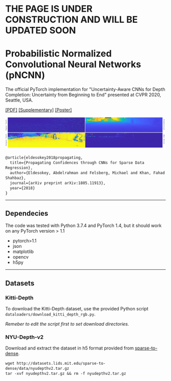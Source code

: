 # THE PAGE IS UNDER CONSTRUCTION AND WILL BE UPDATED SOON

# Probabilistic Normalized Convolutional Neural Networks (pNCNN)

The official PyTorch implementation for "Uncertainty-Aware CNNs for Depth Completion: Uncertainty from Beginning to End" presented at CVPR 2020, Seattle, USA.

[[PDF]]() [[Supplementary]]() [[Poster]]()

![header_image](imgs/kitti_qual.png)
```
@article{eldesokey2018propagating,
  title={Propagating Confidences through CNNs for Sparse Data Regression},
  author={Eldesokey, Abdelrahman and Felsberg, Michael and Khan, Fahad Shahbaz},
  journal={arXiv preprint arXiv:1805.11913},
  year={2018}
}
```

---

## Dependecies
The code was tested with Python 3.7.4 and PyTorch 1.4, but it should work on any PyTorch version > 1.1

* pytorch>1.1
* json
* matplotlib
* opencv
* h5py
 
---

## Datasets

### Kitti-Depth
To download the Kitti-Depth dataset, use the provided Python script `dataloaders/download_kitti_depth_rgb.py`. 

*Remeber to edit the script first to set download directories.*

### NYU-Depth-v2
Download and extract the dataset in h5 format provided from [sparse-to-dense](https://github.com/fangchangma/sparse-to-dense.pytorch#requirements).

```
wget http://datasets.lids.mit.edu/sparse-to-dense/data/nyudepthv2.tar.gz
tar -xvf nyudepthv2.tar.gz && rm -f nyudepthv2.tar.gz
```
